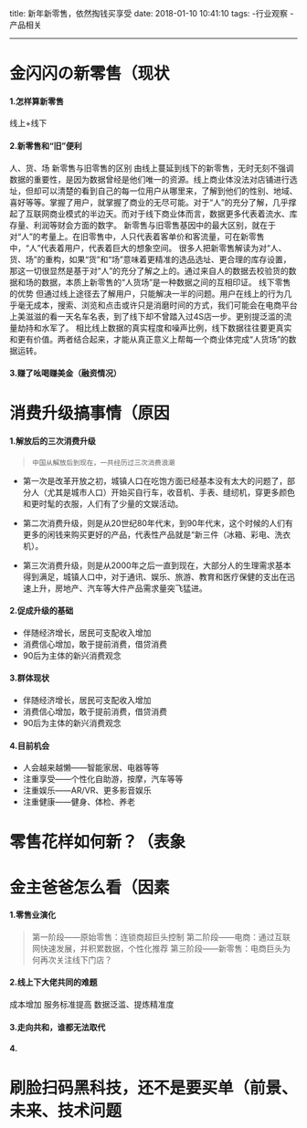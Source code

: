 title: 新年新零售，依然掏钱买享受
date: 2018-01-10 10:41:10
tags: -行业观察
         -产品相关

---
金闪闪の新零售（现状
==========
#### 1.怎样算新零售
线上+线下
#### 2.新零售和“旧”便利
人、货、场
新零售与旧零售的区别
由线上蔓延到线下的新零售，无时无刻不强调数据的重要性，是因为数据曾经是他们唯一的资源。线上商业体没法对店铺进行选址，但却可以清楚的看到自己的每一位用户从哪里来，了解到他们的性别、地域、喜好等等。掌握了用户，就掌握了商业的无尽可能。对于“人”的充分了解，几乎撑起了互联网商业模式的半边天。而对于线下商业体而言，数据更多代表着流水、库存量、利润等财会方面的数字。
新零售与旧零售基因中的最大区别，就在于对“人”的考量上。在旧零售中，人只代表着客单价和客流量，可在新零售中，“人”代表着用户，代表着巨大的想象空间。
很多人把新零售解读为对“人、货、场”的重构，如果“货”和“场”意味着更精准的选品选址、更合理的库存设置，那这一切很显然是基于对“人”的充分了解之上的。通过来自人的数据去校验货的数据和场的数据，本质上新零售的“人货场”是一种数据之间的互相印证。
线下零售的优势
但通过线上途径去了解用户，只能解决一半的问题。用户在线上的行为几乎毫无成本，搜索、浏览和点击或许只是消磨时间的方式，我们可能会在电商平台上美滋滋的看一天名车名表，到了线下却不曾踏入过4S店一步。更别提泛滥的流量劫持和水军了。
相比线上数据的真实程度和噪声比例，线下数据往往要更真实和更有价值。两者结合起来，才能从真正意义上帮每一个商业体完成“人货场”的数据运转。
#### 3.赚了吆喝赚美金（融资情况）
消费升级搞事情（原因
============
#### 1.解放后的三次消费升级

>     中国从解放后到现在，一共经历过三次消费浪潮
>
 - 第一次是改革开放之初，城镇人口在吃饱方面已经基本没有太大的问题了，部分人（尤其是城市人口）开始买自行车，收音机、手表、缝纫机，穿更多颜色和更时髦的衣服，人们有了少量的文娱活动。
> 
 - 第二次消费升级，则是从20世纪80年代末，到90年代末，这个时候的人们有更多的闲钱来购买更好的产品，代表性产品就是“新三件（冰箱、彩电、洗衣机）。
> 
 - 第三次消费升级，则是从2000年之后一直到现在，大部分人的生理需求基本得到满足，城镇人口中，对于通讯、娱乐、旅游、教育和医疗保健的支出在迅速上升，房地产、汽车等大件产品需求量突飞猛进。

#### 2.促成升级的基础

> 
 - 伴随经济增长，居民可支配收入增加
 - 消费信心增加，敢于提前消费，借贷消费
 - 90后为主体的新兴消费观念

#### 3.群体现状
> 
 - 伴随经济增长，居民可支配收入增加
 - 消费信心增加，敢于提前消费，借贷消费
 - 90后为主体的新兴消费观念
#### 4.目前机会
> 
- 人会越来越懒——智能家居、电器等等
- 注重享受——个性化自助游，按摩，汽车等等
- 注重娱乐——AR/VR、更多影音娱乐
- 注重健康——健身、体检、养老

零售花样如何新？（表象
===========
金主爸爸怎么看（因素
==========
#### 1.零售业演化

> 第一阶段——原始零售：连锁商超巨头控制
> 第二阶段——电商：通过互联网快速发展，并积累数据，个性化推荐
> 第三阶段——新零售：电商巨头为何再次关注线下门店？

#### 2.线上下大佬共同的难题
成本增加
服务标准提高
数据泛滥、提炼精准度
#### 3.走向共和，谁都无法取代
#### 4.
刷脸扫码黑科技，还不是要买单（前景、未来、技术问题
====================





